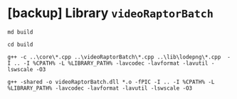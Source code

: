# [backup] Library `videoRaptorBatch`

`md build`

`cd build`

`g++ -c ..\core\*.cpp ..\videoRaptorBatch\*.cpp ..\lib\lodepng\*.cpp  -I .. -I %CPATH% -L %LIBRARY_PATH% -lavcodec -lavformat -lavutil -lswscale -O3`

`g++ -shared -o videoRaptorBatch.dll *.o -fPIC -I .. -I %CPATH% -L %LIBRARY_PATH% -lavcodec -lavformat -lavutil -lswscale -O3`
